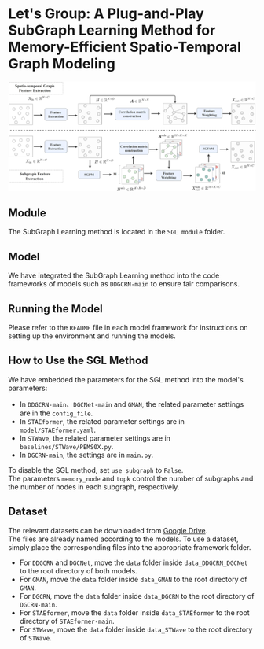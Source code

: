 # Let's Group: A Plug-and-Play SubGraph Learning Method for Memory-Efficient Spatio-Temporal Graph Modeling

![Local Image](picture/finalv3.jpg "This is a local image")

## Module  
The SubGraph Learning method is located in the `SGL module` folder.

## Model  
We have integrated the SubGraph Learning method into the code frameworks of models such as `DDGCRN-main` to ensure fair comparisons.

## Running the Model  
Please refer to the `README` file in each model framework for instructions on setting up the environment and running the models.

## How to Use the SGL Method  
We have embedded the parameters for the SGL method into the model's parameters:  
- In `DDGCRN-main`、`DGCNet-main` and `GMAN`, the related parameter settings are in the `config_file`.  
- In `STAEformer`, the related parameter settings are in `model/STAEformer.yaml`.  
- In `STWave`, the related parameter settings are in `baselines/STWave/PEMS0X.py`.
- In `DGCRN-main`, the settings are in `main.py`.

To disable the SGL method, set `use_subgraph` to `False`.  
The parameters `memory_node` and `topk` control the number of subgraphs and the number of nodes in each subgraph, respectively.

## Dataset
The relevant datasets can be downloaded from [Google Drive](https://drive.google.com/file/d/1xEoy-mwHeql5Ew_mmdQMGn34019iI-4I/view?usp=sharing).  
The files are already named according to the models. To use a dataset, simply place the corresponding files into the appropriate framework folder.

- For `DDGCRN` and `DGCNet`, move the `data` folder inside `data_DDGCRN_DGCNet` to the root directory of both models.  
- For `GMAN`, move the `data` folder inside `data_GMAN` to the root directory of `GMAN`.  
- For `DGCRN`, move the `data` folder inside `data_DGCRN` to the root directory of `DGCRN-main`.  
- For `STAEformer`, move the `data` folder inside `data_STAEformer` to the root directory of `STAEformer-main`.  
- For `STWave`, move the `data` folder inside `data_STWave` to the root directory of `STWave`.

